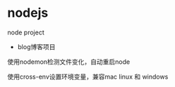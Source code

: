 # nodejs
node project
+ blog博客项目

使用nodemon检测文件变化，自动重启node

使用cross-env设置环境变量，兼容mac linux 和 windows

